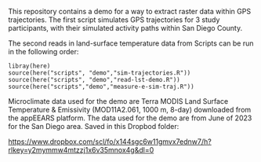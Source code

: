 This repository contains a demo for a way to extract raster data within GPS trajectories. The first script simulates GPS trajectories for 3 study participants, with their simulated activity paths within San Diego County.

The second reads in land-surface temperature data from Scripts can be run in the following order:

```{r}
libray(here)
source(here("scripts", "demo","sim-trajectories.R")) 
source(here("scripts", "demo","read-lst-demo.R")) 
source(here("scripts","demo","measure-e-sim-traj.R"))
```

Microclimate data used for the demo are Terra MODIS Land Surface Temperature & Emissivity (MOD11A2.061, 1000 m, 8-day) downloaded from the appEEARS platform. The data used for the demo are from June of 2023 for the San Diego area. Saved in this Dropbod folder:

<https://www.dropbox.com/scl/fo/x144sgc6w11gmvx7ednw7/h?rlkey=y2mymmw4mtzzj1x6v35mnox4g&dl=0>
